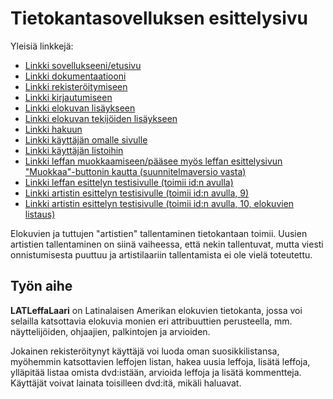 # Tietokantasovelluksen esittelysivu

Yleisiä linkkejä:

* [Linkki sovellukseeni/etusivu](http://iilumme.users.cs.helsinki.fi/tsoha/)
* [Linkki dokumentaatiooni](https://github.com/iilumme/Tsoha-Bootstrap/blob/master/doc/dokumentaatio.pdf)
* [Linkki rekisteröitymiseen](http://iilumme.users.cs.helsinki.fi/tsoha/register)
* [Linkki kirjautumiseen](http://iilumme.users.cs.helsinki.fi/tsoha/login)
* [Linkki elokuvan lisäykseen](http://iilumme.users.cs.helsinki.fi/tsoha/addmovie)
* [Linkki elokuvan tekijöiden lisäykseen](http://iilumme.users.cs.helsinki.fi/tsoha/addmovie/addpeople)
* [Linkki hakuun](http://iilumme.users.cs.helsinki.fi/tsoha/search)
* [Linkki käyttäjän omalle sivulle](http://iilumme.users.cs.helsinki.fi/tsoha/mypage)
* [Linkki käyttäjän listoihin](http://iilumme.users.cs.helsinki.fi/tsoha/lists)
* [Linkki leffan muokkaamiseen/pääsee myös leffan esittelysivun "Muokkaa"-buttonin kautta (suunnitelmaversio vasta)](http://iilumme.users.cs.helsinki.fi/tsoha/edit)
* [Linkki leffan esittelyn testisivulle (toimii id:n avulla)](http://iilumme.users.cs.helsinki.fi/tsoha/movie/1)
* [Linkki artistin esittelyn testisivulle (toimii id:n avulla, 9)](http://iilumme.users.cs.helsinki.fi/tsoha/artist/9)
* [Linkki artistin esittelyn testisivulle (toimii id:n avulla, 10, elokuvien listaus)](http://iilumme.users.cs.helsinki.fi/tsoha/artist/10)

Elokuvien ja tuttujen "artistien" tallentaminen tietokantaan toimii. Uusien artistien tallentaminen on siinä vaiheessa, että nekin tallentuvat, mutta viesti onnistumisesta puuttuu ja artistilaariin tallentamista ei ole vielä toteutettu.


## Työn aihe

**LATLeffaLaari** on Latinalaisen Amerikan elokuvien tietokanta, jossa voi selailla katsottavia elokuvia monien eri attribuuttien perusteella, mm. näyttelijöiden, ohjaajien, palkintojen ja arvioiden. 

Jokainen rekisteröitynyt käyttäjä voi luoda oman suosikkilistansa, myöhemmin katsottavien leffojen listan, hakea uusia leffoja, lisätä leffoja, ylläpitää listaa omista dvd:istään, arvioida leffoja ja lisätä kommentteja. 
Käyttäjät voivat lainata toisilleen dvd:itä, mikäli haluavat.

